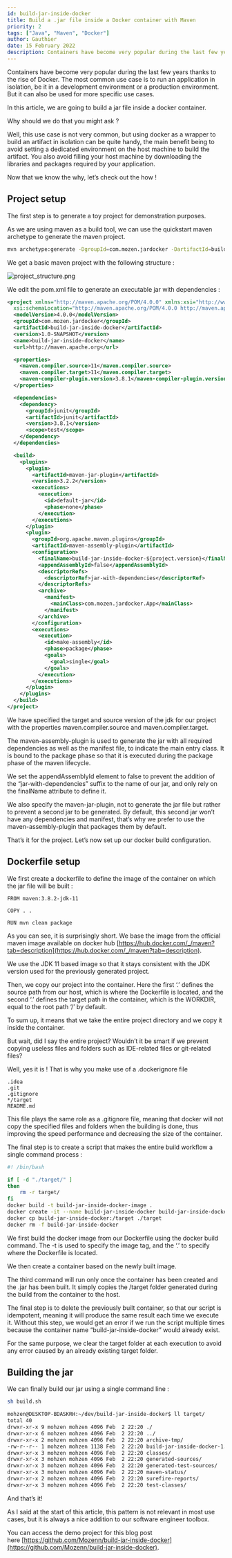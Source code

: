 ```yaml
---
id: build-jar-inside-docker
title: Build a .jar file inside a Docker container with Maven
priority: 2
tags: ["Java", "Maven", "Docker"]
author: Gauthier
date: 15 February 2022
description: Containers have become very popular during the last few years thanks to the rise of Docker. The most common use case is to run an application in isolation, be it in a development environment or a production environment. But it can also be used for more specific use cases. In this article, we are going to build a jar file inside a docker container.
---
```


Containers have become very popular during the last few years thanks to the rise of Docker. The most common use case is to run an application in isolation, be it in a development environment or a production environment. But it can also be used for more specific use cases.

In this article, we are going to build a jar file inside a docker container.

Why should we do that you might ask ?

Well, this use case is not very common, but using docker as a wrapper to build an artifact in isolation can be quite handy, the main benefit being to avoid setting a dedicated environment on the host machine to build the artifact. You also avoid filling your host machine by downloading the libraries and packages required by your application. 

Now that we know the why, let’s check out the how ! 

## Project setup

The first step is to generate a toy project for demonstration purposes. 

As we are using maven as a build tool, we can use the quickstart maven archetype to generate the maven project. 

```bash
mvn archetype:generate -DgroupId=com.mozen.jardocker -DartifactId=build-jar-inside-docker -DarchetypeArtifactId=maven-archetype-quickstart -DinteractiveMode=false
```

We get a basic maven project with the following structure : 

![project_structure.png](/images/post/build-jar-inside-docker/project_structure.png)

We edit the pom.xml file to generate an executable jar with dependencies :

```xml
<project xmlns="http://maven.apache.org/POM/4.0.0" xmlns:xsi="http://www.w3.org/2001/XMLSchema-instance"
  xsi:schemaLocation="http://maven.apache.org/POM/4.0.0 http://maven.apache.org/maven-v4_0_0.xsd">
  <modelVersion>4.0.0</modelVersion>
  <groupId>com.mozen.jardocker</groupId>
  <artifactId>build-jar-inside-docker</artifactId>
  <version>1.0-SNAPSHOT</version>
  <name>build-jar-inside-docker</name>
  <url>http://maven.apache.org</url>

  <properties>
    <maven.compiler.source>11</maven.compiler.source>
    <maven.compiler.target>11</maven.compiler.target>
    <maven-compiler-plugin.version>3.8.1</maven-compiler-plugin.version>
  </properties>

  <dependencies>
    <dependency>
      <groupId>junit</groupId>
      <artifactId>junit</artifactId>
      <version>3.8.1</version>
      <scope>test</scope>
    </dependency>
  </dependencies>

  <build>
    <plugins>
      <plugin>
        <artifactId>maven-jar-plugin</artifactId>
        <version>3.2.2</version>
        <executions>
          <execution>
            <id>default-jar</id>
            <phase>none</phase>
          </execution>
        </executions>
      </plugin>
      <plugin>
        <groupId>org.apache.maven.plugins</groupId>
        <artifactId>maven-assembly-plugin</artifactId>
        <configuration>
          <finalName>build-jar-inside-docker-${project.version}</finalName>
          <appendAssemblyId>false</appendAssemblyId>
          <descriptorRefs>
            <descriptorRef>jar-with-dependencies</descriptorRef>
          </descriptorRefs>
          <archive>
            <manifest>
              <mainClass>com.mozen.jardocker.App</mainClass>
            </manifest>
          </archive>
        </configuration>
        <executions>
          <execution>
            <id>make-assembly</id>
            <phase>package</phase>
            <goals>
              <goal>single</goal>
            </goals>
          </execution>
        </executions>
      </plugin>
    </plugins>
  </build>
</project>
```

We have specified the target and source version of the jdk for our project with the properties maven.compiler.source and maven.compiler.target. 

The maven-assembly-plugin is used to generate the jar with all required dependencies as well as the manifest file, to indicate the main entry class. It is bound to the package phase so that it is executed during the package phase of the maven lifecycle.

We set the appendAssemblyId element to false to prevent the addition of the “jar-with-dependencies” suffix to the name of our jar, and only rely on the finalName attribute to define it. 

We also specify the maven-jar-plugin, not to generate the jar file but rather to prevent a second jar to be generated. By default, this second jar won’t have any dependencies and manifest, that’s why we prefer to use the maven-assembly-plugin that packages them by default.

That’s it for the project. Let’s now set up our docker build configuration.

## Dockerfile setup

We first create a dockerfile to define the image of the container on which the jar file will be built :

```docker
FROM maven:3.8.2-jdk-11

COPY . .

RUN mvn clean package
```

As you can see, it is surprisingly short. We base the image from the official maven image available on docker hub [https://hub.docker.com/_/maven?tab=description](https://hub.docker.com/_/maven?tab=description).

We use the JDK 11 based image so that it stays consistent with the JDK version used for the previously generated project.  

Then, we copy our project into the container. Here the first ‘.’ defines the source path from our host, which is where the Dockerfile is located, and the second ‘.’ defines the target path in the container, which is the WORKDIR, equal to the root path ‘/’ by default. 

To sum up, it means that we take the entire project directory and we copy it inside the container. 

But wait, did I say the entire project? Wouldn’t it be smart if we prevent copying useless files and folders such as IDE-related files or git-related files? 

Well, yes it is ! That is why you make use of a .dockerignore file 

```docker
.idea
.git
.gitignore
*/target
README.md
```

This file plays the same role as a .gitignore file, meaning that docker will not copy the specified files and folders when the building is done, thus improving the speed performance and decreasing the size of the container. 

The final step is to create a script that makes the entire build workflow a single command process :

```bash
#! /bin/bash

if [ -d "./target/" ]
then
	rm -r target/
fi
docker build -t build-jar-inside-docker-image .
docker create -it --name build-jar-inside-docker build-jar-inside-docker-image bash
docker cp build-jar-inside-docker:/target ./target
docker rm -f build-jar-inside-docker
```

We first build the docker image from our Dockerfile using the docker build command. The -t is used to specify the image tag, and the ‘.’ to specify where the Dockerfile is located. 

We then create a container based on the newly built image. 

The third command will run only once the container has been created and the .jar has been built. It simply copies the /target folder generated during the build from the container to the host.  

The final step is to delete the previously built container, so that our script is idempotent, meaning it will produce the same result each time we execute it. Without this step, we would get an error if we run the script multiple times because the container name “build-jar-inside-docker” would already exist.  

For the same purpose, we clear the target folder at each execution to avoid any error caused by an already existing target folder.

## Building the jar

We can finally build our jar using a single command line :

```bash
sh build.sh
```

```bash
mohzen@DESKTOP-BDASKRH:~/dev/build-jar-inside-docker$ ll target/
total 40
drwxr-xr-x 9 mohzen mohzen 4096 Feb  2 22:20 ./
drwxr-xr-x 6 mohzen mohzen 4096 Feb  2 22:20 ../
drwxr-xr-x 2 mohzen mohzen 4096 Feb  2 22:20 archive-tmp/
-rw-r--r-- 1 mohzen mohzen 1138 Feb  2 22:20 build-jar-inside-docker-1.0-SNAPSHOT.jar
drwxr-xr-x 3 mohzen mohzen 4096 Feb  2 22:20 classes/
drwxr-xr-x 3 mohzen mohzen 4096 Feb  2 22:20 generated-sources/
drwxr-xr-x 3 mohzen mohzen 4096 Feb  2 22:20 generated-test-sources/
drwxr-xr-x 3 mohzen mohzen 4096 Feb  2 22:20 maven-status/
drwxr-xr-x 2 mohzen mohzen 4096 Feb  2 22:20 surefire-reports/
drwxr-xr-x 3 mohzen mohzen 4096 Feb  2 22:20 test-classes/
```

And that’s it!

As I said at the start of this article, this pattern is not relevant in most use cases, but it is always a nice addition to our software engineer toolbox.

You can access the demo project for this blog post here [https://github.com/Mozenn/build-jar-inside-docker](https://github.com/Mozenn/build-jar-inside-docker).